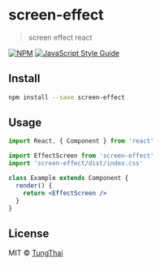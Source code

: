 # screen-effect

> screen effect react

[![NPM](https://img.shields.io/npm/v/screen-effect.svg)](https://www.npmjs.com/package/screen-effect) [![JavaScript Style Guide](https://img.shields.io/badge/code_style-standard-brightgreen.svg)](https://standardjs.com)

## Install

```bash
npm install --save screen-effect
```

## Usage

```jsx
import React, { Component } from 'react'

import EffectScreen from 'screen-effect'
import 'screen-effect/dist/index.css'

class Example extends Component {
  render() {
    return <EffectScreen />
  }
}
```

## License

MIT © [TungThai](https://github.com/TungThai)
